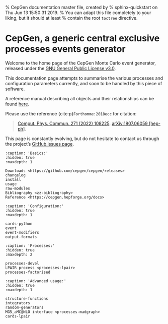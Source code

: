 % CepGen documentation master file, created by
% sphinx-quickstart on Thu Jun 13 15:50:31 2019.
% You can adapt this file completely to your liking, but it should at least
% contain the root `toctree` directive.

# CepGen, a generic central exclusive processes events generator

Welcome to the home page of the CepGen Monte Carlo event generator, released under the [GNU General Public License v3.0](https://www.gnu.org/licenses/gpl-3.0.en.html).

This documentation page attempts to summarise the various processes and configuration parameters currently, and soon to be handled by this piece of software.

A reference manual describing all objects and their relationships can be found [here](https://cepgen.hepforge.org/docs/).

Please use the reference {cite:p}`Forthomme:2018ecc` for citation:

> [Comput. Phys. Commun. 271 (2022) 108225](https://doi.org/10.1016/j.cpc.2021.108225). [arXiv:1807.06059 \[hep-ph\]](https://arxiv.org/abs/1808.06059).

This page is constantly evolving, but do not hesitate to contact us through the project’s [GitHub issues page](https://github.com/cepgen/cepgen/issues).

```{toctree}
:caption: 'Basics:'
:hidden: true
:maxdepth: 1

Downloads <https://github.com/cepgen/cepgen/releases>
changelog
install
usage
raw-modules
Bibliography <zz-bibliography>
Reference <https://cepgen.hepforge.org/docs>
```

```{toctree}
:caption: 'Configuration:'
:hidden: true
:maxdepth: 1

cards-python
event
event-modifiers
output-formats
```

```{toctree}
:caption: 'Processes:'
:hidden: true
:maxdepth: 2

processes-devel
LPAIR process <processes-lpair>
processes-factorised
```

```{toctree}
:caption: 'Advanced usage:'
:hidden: true
:maxdepth: 1

structure-functions
integrators
random-generators
MG5_aMC@NLO interface <processes-madgraph>
cards-lpair

```
